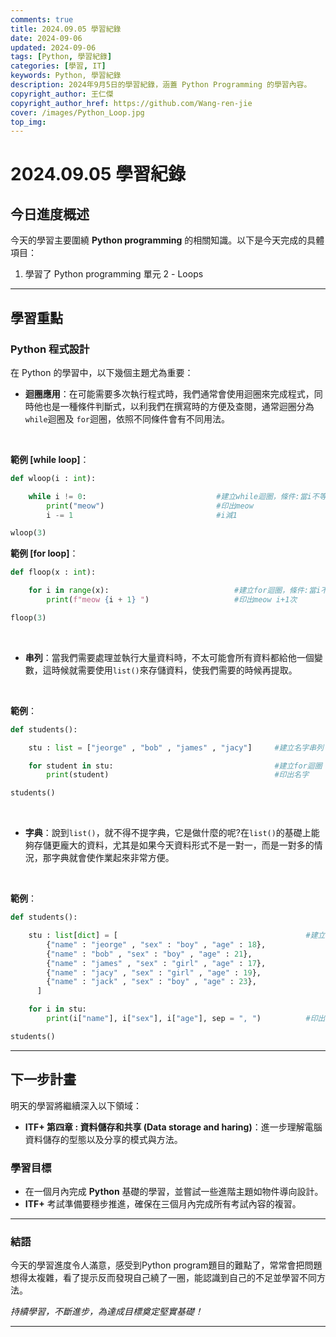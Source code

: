 ```yaml
---
comments: true
title: 2024.09.05 學習紀錄
date: 2024-09-06
updated: 2024-09-06
tags: [Python, 學習紀錄]
categories: [學習, IT]
keywords: Python, 學習紀錄
description: 2024年9月5日的學習紀錄，涵蓋 Python Programming 的學習內容。
copyright_author: 王仁傑
copyright_author_href: https://github.com/Wang-ren-jie
cover: /images/Python_Loop.jpg
top_img:
---
```


# 2024.09.05 學習紀錄

## 今日進度概述

今天的學習主要圍繞 **Python programming** 的相關知識。以下是今天完成的具體項目：

1. 學習了 Python programming 單元 2 - Loops


---

## 學習重點

### Python 程式設計

在 Python 的學習中，以下幾個主題尤為重要：

- **迴圈應用**：在可能需要多次執行程式時，我們通常會使用迴圈來完成程式，同時他也是一種條件判斷式，以利我們在撰寫時的方便及查閱，通常迴圈分為`while`迴圈及 `for`迴圈，依照不同條件會有不同用法。
</br>

  **範例 [while loop\]**：
  ```python
  def wloop(i : int):

      while i != 0:                             #建立while迴圈，條件:當i不等於0時
          print("meow")                         #印出meow
          i -= 1                                #i減1

  wloop(3)
  ```

  **範例 [for loop\]**：

  ```python
  def floop(x : int):

      for i in range(x):                            #建立for迴圈，條件:當i不等於x時
          print(f"meow {i + 1} ")                   #印出meow i+1次

  floop(3)
  ```
</br>

- **串列**：當我們需要處理並執行大量資料時，不太可能會所有資料都給他一個變數，這時候就需要使用`list()`來存儲資料，使我們需要的時候再提取。
</br>

  **範例**：

  ```python
  def students():

      stu : list = ["jeorge" , "bob" , "james" , "jacy"]     #建立名字串列

      for student in stu:                                    #建立for迴圈
          print(student)                                     #印出名字

  students()
  ```
</br>

- **字典**：說到`list()`，就不得不提字典，它是做什麼的呢?在`list()`的基礎上能夠存儲更龐大的資料，尤其是如果今天資料形式不是一對一，而是一對多的情況，那字典就會使作業起來非常方便。
</br>

  **範例**：

  ```python
  def students():

      stu : list[dict] = [                                          #建立字典
          {"name" : "jeorge" , "sex" : "boy" , "age" : 18},
          {"name" : "bob" , "sex" : "boy" , "age" : 21},
          {"name" : "james" , "sex" : "girl" , "age" : 17},
          {"name" : "jacy" , "sex" : "girl" , "age" : 19},
          {"name" : "jack" , "sex" : "boy" , "age" : 23},
        ]

      for i in stu:
          print(i["name"], i["sex"], i["age"], sep = ", ")          #印出名字、性別、年齡

  students()
  ```

---

## 下一步計畫

明天的學習將繼續深入以下領域：

- **ITF+ 第四章 : 資料儲存和共享 (Data storage and haring\)**：進一步理解電腦資料儲存的型態以及分享的模式與方法。

### 學習目標

- 在一個月內完成 **Python** 基礎的學習，並嘗試一些進階主題如物件導向設計。
- **ITF+** 考試準備要穩步推進，確保在三個月內完成所有考試內容的複習。

---

### 結語

今天的學習進度令人滿意，感受到Python program題目的難點了，常常會把問題想得太複雜，看了提示反而發現自己繞了一圈，能認識到自己的不足並學習不同方法。

_持續學習，不斷進步，為達成目標奠定堅實基礎！_

---
